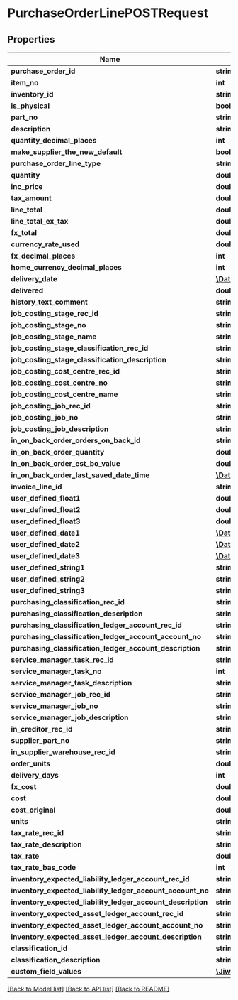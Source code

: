 # PurchaseOrderLinePOSTRequest

## Properties
Name | Type | Description | Notes
------------ | ------------- | ------------- | -------------
**purchase_order_id** | **string** |  | [optional] 
**item_no** | **int** |  | [optional] 
**inventory_id** | **string** |  | [optional] 
**is_physical** | **bool** |  | [optional] 
**part_no** | **string** |  | [optional] 
**description** | **string** |  | [optional] 
**quantity_decimal_places** | **int** |  | [optional] 
**make_supplier_the_new_default** | **bool** |  | [optional] 
**purchase_order_line_type** | **string** |  | [optional] 
**quantity** | **double** |  | [optional] 
**inc_price** | **double** |  | [optional] 
**tax_amount** | **double** |  | [optional] 
**line_total** | **double** |  | [optional] 
**line_total_ex_tax** | **double** |  | [optional] 
**fx_total** | **double** |  | [optional] 
**currency_rate_used** | **double** |  | [optional] 
**fx_decimal_places** | **int** |  | [optional] 
**home_currency_decimal_places** | **int** |  | [optional] 
**delivery_date** | [**\DateTime**](\DateTime.md) |  | [optional] 
**delivered** | **double** |  | [optional] 
**history_text_comment** | **string** |  | [optional] 
**job_costing_stage_rec_id** | **string** |  | [optional] 
**job_costing_stage_no** | **string** |  | [optional] 
**job_costing_stage_name** | **string** |  | [optional] 
**job_costing_stage_classification_rec_id** | **string** |  | [optional] 
**job_costing_stage_classification_description** | **string** |  | [optional] 
**job_costing_cost_centre_rec_id** | **string** |  | [optional] 
**job_costing_cost_centre_no** | **string** |  | [optional] 
**job_costing_cost_centre_name** | **string** |  | [optional] 
**job_costing_job_rec_id** | **string** |  | [optional] 
**job_costing_job_no** | **string** |  | [optional] 
**job_costing_job_description** | **string** |  | [optional] 
**in_on_back_order_orders_on_back_id** | **string** |  | [optional] 
**in_on_back_order_quantity** | **double** |  | [optional] 
**in_on_back_order_est_bo_value** | **double** |  | [optional] 
**in_on_back_order_last_saved_date_time** | [**\DateTime**](\DateTime.md) |  | [optional] 
**invoice_line_id** | **string** |  | [optional] 
**user_defined_float1** | **double** |  | [optional] 
**user_defined_float2** | **double** |  | [optional] 
**user_defined_float3** | **double** |  | [optional] 
**user_defined_date1** | [**\DateTime**](\DateTime.md) |  | [optional] 
**user_defined_date2** | [**\DateTime**](\DateTime.md) |  | [optional] 
**user_defined_date3** | [**\DateTime**](\DateTime.md) |  | [optional] 
**user_defined_string1** | **string** |  | [optional] 
**user_defined_string2** | **string** |  | [optional] 
**user_defined_string3** | **string** |  | [optional] 
**purchasing_classification_rec_id** | **string** |  | [optional] 
**purchasing_classification_description** | **string** |  | [optional] 
**purchasing_classification_ledger_account_rec_id** | **string** |  | [optional] 
**purchasing_classification_ledger_account_account_no** | **string** |  | [optional] 
**purchasing_classification_ledger_account_description** | **string** |  | [optional] 
**service_manager_task_rec_id** | **string** |  | [optional] 
**service_manager_task_no** | **int** |  | [optional] 
**service_manager_task_description** | **string** |  | [optional] 
**service_manager_job_rec_id** | **string** |  | [optional] 
**service_manager_job_no** | **string** |  | [optional] 
**service_manager_job_description** | **string** |  | [optional] 
**in_creditor_rec_id** | **string** |  | [optional] 
**supplier_part_no** | **string** |  | [optional] 
**in_supplier_warehouse_rec_id** | **string** |  | [optional] 
**order_units** | **double** |  | [optional] 
**delivery_days** | **int** |  | [optional] 
**fx_cost** | **double** |  | [optional] 
**cost** | **double** |  | [optional] 
**cost_original** | **double** |  | [optional] 
**units** | **string** |  | [optional] 
**tax_rate_rec_id** | **string** |  | [optional] 
**tax_rate_description** | **string** |  | [optional] 
**tax_rate** | **double** |  | [optional] 
**tax_rate_bas_code** | **int** |  | [optional] 
**inventory_expected_liability_ledger_account_rec_id** | **string** |  | [optional] 
**inventory_expected_liability_ledger_account_account_no** | **string** |  | [optional] 
**inventory_expected_liability_ledger_account_description** | **string** |  | [optional] 
**inventory_expected_asset_ledger_account_rec_id** | **string** |  | [optional] 
**inventory_expected_asset_ledger_account_account_no** | **string** |  | [optional] 
**inventory_expected_asset_ledger_account_description** | **string** |  | [optional] 
**classification_id** | **string** |  | [optional] 
**classification_description** | **string** |  | [optional] 
**custom_field_values** | [**\Jiwa\JiwaModel\CustomFieldValue[]**](CustomFieldValue.md) |  | [optional] 

[[Back to Model list]](../README.md#documentation-for-models) [[Back to API list]](../README.md#documentation-for-api-endpoints) [[Back to README]](../README.md)


